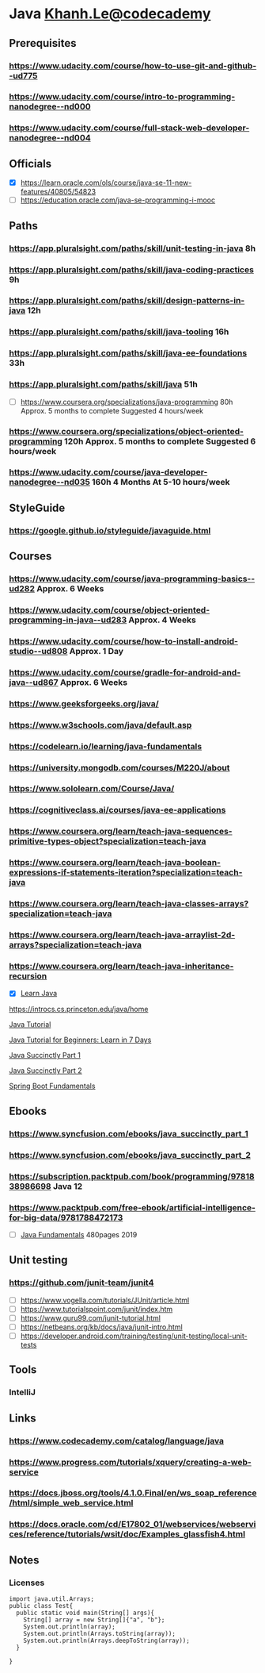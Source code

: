 # Java [Khanh.Le@codecademy](https://www.codecademy.com/profiles/Khanh.Le)
## Prerequisites
### https://www.udacity.com/course/how-to-use-git-and-github--ud775
### https://www.udacity.com/course/intro-to-programming-nanodegree--nd000
### https://www.udacity.com/course/full-stack-web-developer-nanodegree--nd004
## Officials
- [x] https://learn.oracle.com/ols/course/java-se-11-new-features/40805/54823
- [ ] https://education.oracle.com/java-se-programming-i-mooc
## Paths

### https://app.pluralsight.com/paths/skill/unit-testing-in-java 8h
### https://app.pluralsight.com/paths/skill/java-coding-practices 9h
### https://app.pluralsight.com/paths/skill/design-patterns-in-java 12h
### https://app.pluralsight.com/paths/skill/java-tooling 16h 
### https://app.pluralsight.com/paths/skill/java-ee-foundations 33h
### https://app.pluralsight.com/paths/skill/java 51h
- [ ] https://www.coursera.org/specializations/java-programming 80h Approx. 5 months to complete Suggested 4 hours/week
### https://www.coursera.org/specializations/object-oriented-programming 120h Approx. 5 months to complete Suggested 6 hours/week
### https://www.udacity.com/course/java-developer-nanodegree--nd035 160h 4 Months At 5-10 hours/week
## StyleGuide
### https://google.github.io/styleguide/javaguide.html
## Courses
### https://www.udacity.com/course/java-programming-basics--ud282 Approx. 6 Weeks
### https://www.udacity.com/course/object-oriented-programming-in-java--ud283 Approx. 4 Weeks
### https://www.udacity.com/course/how-to-install-android-studio--ud808 Approx. 1 Day
### https://www.udacity.com/course/gradle-for-android-and-java--ud867 Approx. 6 Weeks

### https://www.geeksforgeeks.org/java/
### https://www.w3schools.com/java/default.asp
### https://codelearn.io/learning/java-fundamentals
### https://university.mongodb.com/courses/M220J/about
### https://www.sololearn.com/Course/Java/
### https://cognitiveclass.ai/courses/java-ee-applications
### https://www.coursera.org/learn/teach-java-sequences-primitive-types-object?specialization=teach-java
### https://www.coursera.org/learn/teach-java-boolean-expressions-if-statements-iteration?specialization=teach-java
### https://www.coursera.org/learn/teach-java-classes-arrays?specialization=teach-java
### https://www.coursera.org/learn/teach-java-arraylist-2d-arrays?specialization=teach-java
### https://www.coursera.org/learn/teach-java-inheritance-recursion

- [x] [Learn Java](https://www.codecademy.com/learn/learn-java)

https://introcs.cs.princeton.edu/java/home

[Java Tutorial](https://www.w3schools.com/java/default.asp)

[Java Tutorial for Beginners: Learn in 7 Days](https://www.guru99.com/java-tutorial.html)

[Java Succinctly Part 1](https://www.syncfusion.com/ebooks/java_succinctly_part_1)

[Java Succinctly Part 2](https://www.syncfusion.com/ebooks/java_succinctly_part_2)

[Spring Boot Fundamentals](https://app.pluralsight.com/player?name=f9b20416-872f-4dc8-920b-2ff890aaa653&mode=live&clip=0&course=spring-boot-fundamentals)
## Ebooks
### https://www.syncfusion.com/ebooks/java_succinctly_part_1
### https://www.syncfusion.com/ebooks/java_succinctly_part_2
### https://subscription.packtpub.com/book/programming/9781838986698 Java 12
### https://www.packtpub.com/free-ebook/artificial-intelligence-for-big-data/9781788472173
- [ ] [Java Fundamentals](https://subscription.packtpub.com/book/application_development/9781789801736) 480pages 2019
## Unit testing
### https://github.com/junit-team/junit4
- [ ] https://www.vogella.com/tutorials/JUnit/article.html
- [ ] https://www.tutorialspoint.com/junit/index.htm
- [ ] https://www.guru99.com/junit-tutorial.html
- [ ] https://netbeans.org/kb/docs/java/junit-intro.html
- [ ] https://developer.android.com/training/testing/unit-testing/local-unit-tests

## Tools
### IntelliJ
## Links
### https://www.codecademy.com/catalog/language/java
### https://www.progress.com/tutorials/xquery/creating-a-web-service
### https://docs.jboss.org/tools/4.1.0.Final/en/ws_soap_reference/html/simple_web_service.html
### https://docs.oracle.com/cd/E17802_01/webservices/webservices/reference/tutorials/wsit/doc/Examples_glassfish4.html
## Notes
### Licenses
```
import java.util.Arrays;
public class Test{
  public static void main(String[] args){
    String[] array = new String[]{"a", "b"};
    System.out.println(array);
    System.out.println(Arrays.toString(array));
    System.out.println(Arrays.deepToString(array));
  }

}
```
